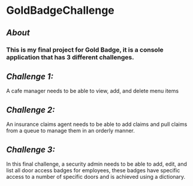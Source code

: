 # GoldBadgeChallenge
## *About*
### This is my final project for Gold Badge, it is a console application that has 3 different challenges.

## *Challenge 1:*
A cafe manager needs to be able to view, add, and delete menu items

## *Challenge 2:*
An insurance claims agent needs to be able to add claims and pull claims from a queue to manage them in an orderly manner.

## *Challenge 3:*
In this final challenge, a security admin needs to be able to add, edit, and list all door access badges for employees, these badges have specific access to a number of specific doors and is achieved using a dictionary.
